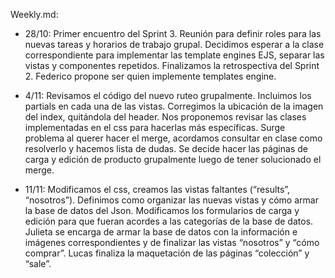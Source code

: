 Weekly.md:

* 28/10: Primer encuentro del Sprint 3. Reunión para definir roles para las nuevas tareas y horarios de trabajo grupal. Decidimos esperar a la clase correspondiente para implementar las template engines EJS, separar las vistas y componentes repetidos. Finalizamos la retrospectiva del Sprint 2. Federico propone ser quien implemente templates engine. 

* 4/11: Revisamos el código del nuevo ruteo grupalmente. Incluimos los partials en cada una de las vistas. Corregimos la ubicación de la imagen del index, quitándola del header. Nos proponemos revisar las clases implementadas en el css para hacerlas más específicas. Surge problema al querer hacer el merge, acordamos consultar en clase como resolverlo y hacemos lista de dudas. Se decide hacer las páginas de carga y edición de producto grupalmente luego de tener solucionado el merge. 

* 11/11: Modificamos el css, creamos las vistas faltantes (“results”, “nosotros”). Definimos como organizar las nuevas vistas y cómo armar la base de datos del Json. Modificamos los formularios de carga y edición para que fueran acordes a las categorías de la base de datos. Julieta se encarga de armar la base de datos con la información e imágenes correspondientes y de finalizar las vistas “nosotros” y “cómo comprar”. Lucas finaliza la maquetación de las páginas “colección” y “sale”.